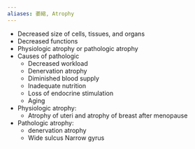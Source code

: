 ```yaml
---
aliases: 萎縮, Atrophy
---
```

- Decreased size of cells, tissues, and organs
- Decreased functions
- Physiologic atrophy or pathologic atrophy
- Causes of pathologic
	- Decreased workload
	- Denervation atrophy
	- Diminished blood supply
	- Inadequate nutrition
	- Loss of endocrine stimulation
	- Aging
- Physiologic atrophy:
	- Atrophy of uteri and atrophy of breast after menopause
- Pathologic atrophy:
	- denervation atrophy
	- Wide sulcus Narrow gyrus